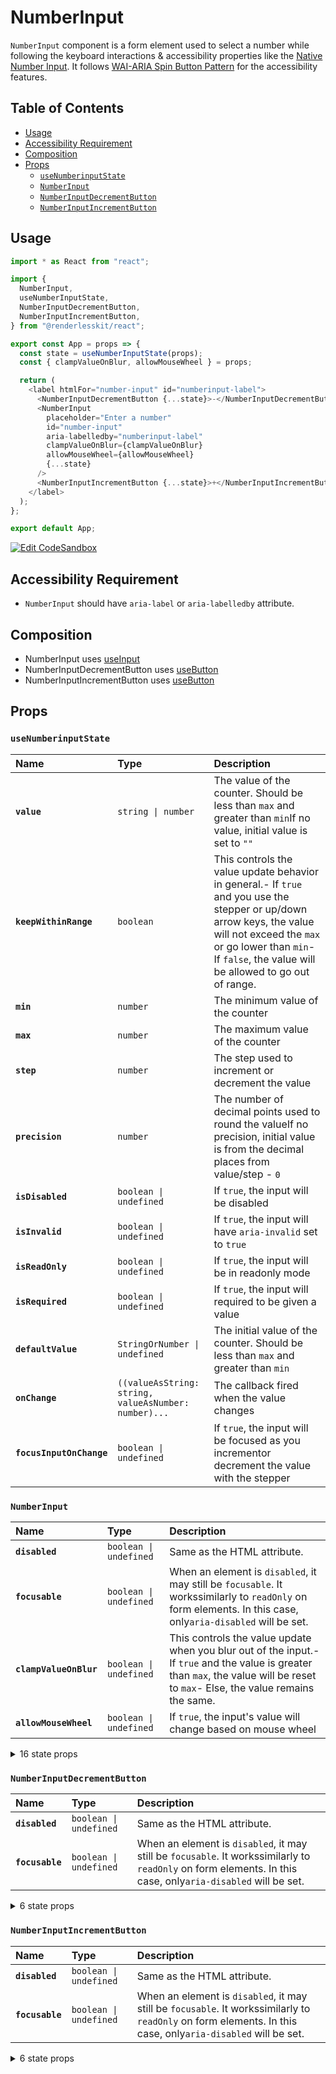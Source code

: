 # NumberInput

`NumberInput` component is a form element used to select a number while
following the keyboard interactions & accessibility properties like the
[Native Number Input](https://developer.mozilla.org/en-US/docs/Web/HTML/Element/input/number).
It follows
[WAI-ARIA Spin Button Pattern](https://www.w3.org/TR/wai-aria-practices-1.2/#spinbutton)
for the accessibility features.

## Table of Contents

- [Usage](#usage)
- [Accessibility Requirement](#accessibility-requirement)
- [Composition](#composition)
- [Props](#props)
  - [`useNumberinputState`](#usenumberinputstate)
  - [`NumberInput`](#numberinput)
  - [`NumberInputDecrementButton`](#numberinputdecrementbutton)
  - [`NumberInputIncrementButton`](#numberinputincrementbutton)

## Usage

```js
import * as React from "react";

import {
  NumberInput,
  useNumberInputState,
  NumberInputDecrementButton,
  NumberInputIncrementButton,
} from "@renderlesskit/react";

export const App = props => {
  const state = useNumberInputState(props);
  const { clampValueOnBlur, allowMouseWheel } = props;

  return (
    <label htmlFor="number-input" id="numberinput-label">
      <NumberInputDecrementButton {...state}>-</NumberInputDecrementButton>
      <NumberInput
        placeholder="Enter a number"
        id="number-input"
        aria-labelledby="numberinput-label"
        clampValueOnBlur={clampValueOnBlur}
        allowMouseWheel={allowMouseWheel}
        {...state}
      />
      <NumberInputIncrementButton {...state}>+</NumberInputIncrementButton>
    </label>
  );
};

export default App;
```

[![Edit CodeSandbox](https://img.shields.io/badge/NumberInput-Open%20On%20CodeSandbox-%230971f1?style=for-the-badge&logo=codesandbox&labelColor=151515)](https://codesandbox.io/s/27o5z)

## Accessibility Requirement

- `NumberInput` should have `aria-label` or `aria-labelledby` attribute.

## Composition

- NumberInput uses [useInput](https://reakit.io/docs/input/)
- NumberInputDecrementButton uses [useButton](https://reakit.io/docs/button)
- NumberInputIncrementButton uses [useButton](https://reakit.io/docs/button)

## Props

### `useNumberinputState`

| Name                     | Type                                                                                                                                              | Description                                                                                                                                                                                                                         |
| :----------------------- | :------------------------------------------------------------------------------------------------------------------------------------------------ | :---------------------------------------------------------------------------------------------------------------------------------------------------------------------------------------------------------------------------------- |
| **`value`**              | <code>string \| number</code>                                                                                                                     | The value of the counter. Should be less than `max` and greater than `min`If no value, initial value is set to `""`                                                                                                                 |
| **`keepWithinRange`**    | <code>boolean</code>                                                                                                                              | This controls the value update behavior in general.- If `true` and you use the stepper or up/down arrow keys, the value will not exceed the `max` or go lower than `min`- If `false`, the value will be allowed to go out of range. |
| **`min`**                | <code>number</code>                                                                                                                               | The minimum value of the counter                                                                                                                                                                                                    |
| **`max`**                | <code>number</code>                                                                                                                               | The maximum value of the counter                                                                                                                                                                                                    |
| **`step`**               | <code>number</code>                                                                                                                               | The step used to increment or decrement the value                                                                                                                                                                                   |
| **`precision`**          | <code>number</code>                                                                                                                               | The number of decimal points used to round the valueIf no precision, initial value is from the decimal places from value/step - `0`                                                                                                 |
| **`isDisabled`**         | <code>boolean \| undefined</code>                                                                                                                 | If `true`, the input will be disabled                                                                                                                                                                                               |
| **`isInvalid`**          | <code>boolean \| undefined</code>                                                                                                                 | If `true`, the input will have `aria-invalid` set to `true`                                                                                                                                                                         |
| **`isReadOnly`**         | <code>boolean \| undefined</code>                                                                                                                 | If `true`, the input will be in readonly mode                                                                                                                                                                                       |
| **`isRequired`**         | <code>boolean \| undefined</code>                                                                                                                 | If `true`, the input will required to be given a value                                                                                                                                                                              |
| **`defaultValue`**       | <code>StringOrNumber \| undefined</code>                                                                                                          | The initial value of the counter. Should be less than `max` and greater than `min`                                                                                                                                                  |
| **`onChange`**           | <code title="((valueAsString: string, valueAsNumber: number) =&#62; void) \| undefined">((valueAsString: string, valueAsNumber: number)...</code> | The callback fired when the value changes                                                                                                                                                                                           |
| **`focusInputOnChange`** | <code>boolean \| undefined</code>                                                                                                                 | If `true`, the input will be focused as you incrementor decrement the value with the stepper                                                                                                                                        |

### `NumberInput`

| Name                   | Type                              | Description                                                                                                                                                                        |
| :--------------------- | :-------------------------------- | :--------------------------------------------------------------------------------------------------------------------------------------------------------------------------------- |
| **`disabled`**         | <code>boolean \| undefined</code> | Same as the HTML attribute.                                                                                                                                                        |
| **`focusable`**        | <code>boolean \| undefined</code> | When an element is `disabled`, it may still be `focusable`. It workssimilarly to `readOnly` on form elements. In this case, only`aria-disabled` will be set.                       |
| **`clampValueOnBlur`** | <code>boolean \| undefined</code> | This controls the value update when you blur out of the input.- If `true` and the value is greater than `max`, the value will be reset to `max`- Else, the value remains the same. |
| **`allowMouseWheel`**  | <code>boolean \| undefined</code> | If `true`, the input's value will change based on mouse wheel                                                                                                                      |

<details><summary>16 state props</summary>
> These props are returned by the state hook. You can spread them into this component (`{...state}`) or pass them separately. You can also provide these props from your own state logic.

| Name                  | Type                                                | Description                                                                                                                                                                                                                         |
| :-------------------- | :-------------------------------------------------- | :---------------------------------------------------------------------------------------------------------------------------------------------------------------------------------------------------------------------------------- |
| **`keepWithinRange`** | <code>boolean</code>                                | This controls the value update behavior in general.- If `true` and you use the stepper or up/down arrow keys, the value will not exceed the `max` or go lower than `min`- If `false`, the value will be allowed to go out of range. |
| **`value`**           | <code>string \| number</code>                       | The value of the counter. Should be less than `max` and greater than `min`If no value, initial value is set to `""`                                                                                                                 |
| **`min`**             | <code>number</code>                                 | The minimum value of the counter                                                                                                                                                                                                    |
| **`max`**             | <code>number</code>                                 | The maximum value of the counter                                                                                                                                                                                                    |
| **`step`**            | <code>number</code>                                 | The step used to increment or decrement the value                                                                                                                                                                                   |
| **`isDisabled`**      | <code>boolean \| undefined</code>                   | If `true`, the input will be disabled                                                                                                                                                                                               |
| **`isInvalid`**       | <code>boolean \| undefined</code>                   | If `true`, the input will have `aria-invalid` set to `true`                                                                                                                                                                         |
| **`isReadOnly`**      | <code>boolean \| undefined</code>                   | If `true`, the input will be in readonly mode                                                                                                                                                                                       |
| **`isRequired`**      | <code>boolean \| undefined</code>                   | If `true`, the input will required to be given a value                                                                                                                                                                              |
| **`valueAsNumber`**   | <code>number</code>                                 | The value of the counter in number.                                                                                                                                                                                                 |
| **`isOutOfRange`**    | <code>boolean</code>                                | True, if value is less than `min` & greater than `max`.                                                                                                                                                                             |
| **`inputRef`**        | <code>RefObject&#60;HTMLElement \| null&#62;</code> | The Input Element.                                                                                                                                                                                                                  |
| **`updateValue`**     | <code>(next: StringOrNumber) =&#62; void</code>     | Set the value which will be converted to string.                                                                                                                                                                                    |
| **`increment`**       | <code>(step: number) =&#62; void</code>             | Increment the value based on the step                                                                                                                                                                                               |
| **`decrement`**       | <code>(step: number) =&#62; void</code>             | Decrement the value based on the step                                                                                                                                                                                               |
| **`setCastedValue`**  | <code>(value: StringOrNumber) =&#62; void</code>    | Set the casted value based on precision & step.                                                                                                                                                                                     |

</details>

### `NumberInputDecrementButton`

| Name            | Type                              | Description                                                                                                                                                  |
| :-------------- | :-------------------------------- | :----------------------------------------------------------------------------------------------------------------------------------------------------------- |
| **`disabled`**  | <code>boolean \| undefined</code> | Same as the HTML attribute.                                                                                                                                  |
| **`focusable`** | <code>boolean \| undefined</code> | When an element is `disabled`, it may still be `focusable`. It workssimilarly to `readOnly` on form elements. In this case, only`aria-disabled` will be set. |

<details><summary>6 state props</summary>
> These props are returned by the state hook. You can spread them into this component (`{...state}`) or pass them separately. You can also provide these props from your own state logic.

| Name                  | Type                              | Description                                                                                                                                                                                                                         |
| :-------------------- | :-------------------------------- | :---------------------------------------------------------------------------------------------------------------------------------------------------------------------------------------------------------------------------------- |
| **`keepWithinRange`** | <code>boolean</code>              | This controls the value update behavior in general.- If `true` and you use the stepper or up/down arrow keys, the value will not exceed the `max` or go lower than `min`- If `false`, the value will be allowed to go out of range. |
| **`isDisabled`**      | <code>boolean \| undefined</code> | If `true`, the input will be disabled                                                                                                                                                                                               |
| **`isAtMin`**         | <code>boolean</code>              | Truw, if value is equal to min.                                                                                                                                                                                                     |
| **`focusInput`**      | <code>() =&#62; void</code>       | Focus input if focus input on value change is `true`                                                                                                                                                                                |
| **`spinDown`**        | <code>() =&#62; void</code>       | Spinner handler that decrements the value after an interval                                                                                                                                                                         |
| **`spinStop`**        | <code>() =&#62; void</code>       | Spinner handler that Stop it from incrementing or decrementing                                                                                                                                                                      |

</details>

### `NumberInputIncrementButton`

| Name            | Type                              | Description                                                                                                                                                  |
| :-------------- | :-------------------------------- | :----------------------------------------------------------------------------------------------------------------------------------------------------------- |
| **`disabled`**  | <code>boolean \| undefined</code> | Same as the HTML attribute.                                                                                                                                  |
| **`focusable`** | <code>boolean \| undefined</code> | When an element is `disabled`, it may still be `focusable`. It workssimilarly to `readOnly` on form elements. In this case, only`aria-disabled` will be set. |

<details><summary>6 state props</summary>
> These props are returned by the state hook. You can spread them into this component (`{...state}`) or pass them separately. You can also provide these props from your own state logic.

| Name                  | Type                              | Description                                                                                                                                                                                                                         |
| :-------------------- | :-------------------------------- | :---------------------------------------------------------------------------------------------------------------------------------------------------------------------------------------------------------------------------------- |
| **`keepWithinRange`** | <code>boolean</code>              | This controls the value update behavior in general.- If `true` and you use the stepper or up/down arrow keys, the value will not exceed the `max` or go lower than `min`- If `false`, the value will be allowed to go out of range. |
| **`isDisabled`**      | <code>boolean \| undefined</code> | If `true`, the input will be disabled                                                                                                                                                                                               |
| **`isAtMax`**         | <code>boolean</code>              | True, if value is equal to max.                                                                                                                                                                                                     |
| **`focusInput`**      | <code>() =&#62; void</code>       | Focus input if focus input on value change is `true`                                                                                                                                                                                |
| **`spinUp`**          | <code>() =&#62; void</code>       | Spinner handler that increments the value after an interval                                                                                                                                                                         |
| **`spinStop`**        | <code>() =&#62; void</code>       | Spinner handler that Stop it from incrementing or decrementing                                                                                                                                                                      |

</details>
